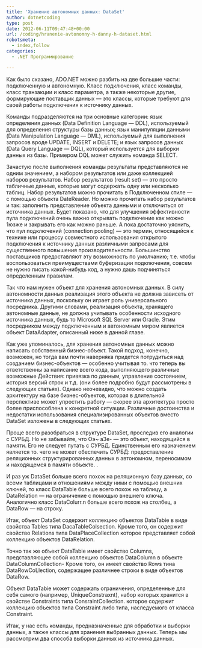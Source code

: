 ```yaml
---
title: 'Хранение автономных данных: DataSet'
author: dotnetcoding
type: post
date: 2012-06-11T09:47:48+00:00
url: /coding/hranenie-avtonomny-h-danny-h-dataset.html
robotsmeta:
  - index,follow
categories:
  - .NET Программирование

---
```

Как было сказано, ADO.NET можно разбить на две большие части: подключенную и автономную.<!--more--> Класс подключения, класс команды, класс транзакции и класс параметра, а также некоторые другие, формирующие поставщик данных — это классы, которые требуют для своей работы подключения к источнику данных.

Команды подразделяются на три основные категории: язык определения данных (Data Definition Language — DDL), используемый для определения структуры базы данных; язык манипуляции данными (Data Manipulation Language — DML), используемый для выполнения запросов вроде UPDATE, INSERT и DELETE; и язык запросов данных (Data Query Language — DQL), который используется для выборки данных из базы. Примером DQL может служить команда SELECT.

Зачастую после выполнения команды результаты представляются не одним значением, а набором результатов или даже коллекцией наборов результатов. Набор результатов (result set) — это просто табличные данные, которые могут содержать одну или несколько таблиц. Набор результатов можно прочитать в Подключенном стиле — с помощью объекта DateReader. Но можно прочитать набор результатов и так: заполнить представление объекта данными и отключиться от источника данных. Будет показано, что для улучшения эффективности пула подключений очень важно открывать подключение как можно 1юзже и закрывать его как можно раньше. А пока достаточно уяснить, что пул подключений (connection pooling) — это термин, относящийся к технике или процессу совместного использования открытого подключения к источнику данных различными запросами для существенного повышения производительности. Большинство поставщиков предоставляют эту возможность по умолчанию; т.е. чтобы воспользоваться преимуществами буферизации подключения, совсем не нужно писать какой-нибудь код, а нужно дашь подчиняться определенным правилам.

Так что нам нужен объект для хранения автономных данных. В силу автономности данных реализация этого объекта не должна зависеть от источника данных, поскольку он играет роль универсального посредника. Другими словами, реализация объекта, хранящего автономные данные, не должна учитывать особенности исходного источника данных, будь то Microsoft SQL Server или Oracle. Этим посредником между подключенным и автономным миром явлиется объект DataAdapter, описанный ниже в данной главе.

Как уже упоминалось, для хранения автономных данных можно написать собственный бизнес-объект. Такой подход, конечно, возможен, но тогда вам почти наверняка придется потрудиться над созданием бизнес-объектов — особенно учитывая то. что теперь вы ответственны за написание всего кода, выполняющего различные возможные Действия: привязка по данным, управление состоянием, история версий строк и т.д. (они более подробно будут рассмотрены в следующих статьях). Однако неочевидно, что можно создать архитектуру на базе бизнес-объектов, которая в длительной перспективе может упростить работу — скорее эта архитектура просто более приспособлена к конкретной ситуации. Различные достоинства и недостатки использования специализированных объектов вместо DataSet изложены в следующих статьях.

Проще всего разобраться в структуре DataSet, проследив его аналогии с СУРБД. Но не забывайте, что Оэ~ аЗе- — это объект, находящийся в памяти. Его не следует путать с СУРБД. Единственным его назначением является то. чего не может обеспечить СУРБД: предоставление реляционных структурированных данных в автономном, переносимом и находящемся в памяти объекте. .

И раз уж DataSet больше всего похож на реляционную базу данных, со всеми таблицами и отношениями между ними с помощью внешних ключей, то класс DataTabie больше всего похож на таблицу, a DataRelation — на ограничение с помощью внешнего ключа. Аналогично класс DataColurr.n больше всего похож на столбец, a DataRow — на строку.

Итак, объект DataSet содержит коллекцию объектов DataTabie в виде свойства Tables типа DacaTableColsection. Кроме того, он содержит свойство Relations типа DataPlaceСоllection которое представляет собой коллекцию объектов DataRelation.

Точно так же объект DataTabie имеет свойство Columns, представляющее собой коллекцию объектов DataColumn в объекте DataColumnCollection- Кроме того, он имеет свойство Rows тина DataRowCoLlection, содержащее различнее строки в виде объектов DataRow.

Объект DataTabie может содержать ограничения, определенные для себя самого (например, UniqueConstraxnt), набор которых хранится в свойстве Constraints типа ConsraintCollection. которое содержит коллекцию объектов типа Constraint либо типа, наследуемого от класса Constraint.

Итак, у нас есть команды, предназначенные для обработки и выборки данных, а также классы для хранения выбранных данных. Теперь мы рассмотрим два способа выборки данных из источника данных.